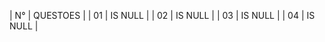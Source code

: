 | N°   | QUESTOES |
| 01   | IS NULL  |
| 02   | IS NULL  |
| 03   | IS NULL  |
| 04   | IS NULL  |
